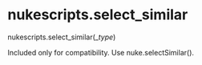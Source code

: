 # nukescripts.select_similar
nukescripts.select_similar(__type_)

Included only for compatibility. Use nuke.selectSimilar().